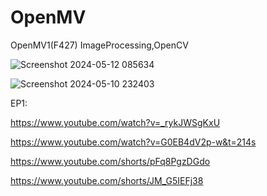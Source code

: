 # OpenMV
OpenMV1(F427) ImageProcessing,OpenCV

![Screenshot 2024-05-12 085634](https://github.com/YakrooThai/OpenMV/assets/56666070/459d797a-a9cd-4398-adef-bfc965c59a1f)

![Screenshot 2024-05-10 232403](https://github.com/YakrooThai/OpenMV/assets/56666070/13c9ce74-5628-4a6d-a383-21b3798d462e)

EP1:

https://www.youtube.com/watch?v=_rykJWSgKxU

https://www.youtube.com/watch?v=G0EB4dV2p-w&t=214s

https://www.youtube.com/shorts/pFq8PgzDGdo

https://www.youtube.com/shorts/JM_G5IEFj38
